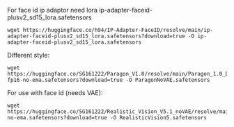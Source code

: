 For face id ip adaptor need lora ip-adapter-faceid-plusv2_sd15_lora.safetensors
```
wget https://huggingface.co/h94/IP-Adapter-FaceID/resolve/main/ip-adapter-faceid-plusv2_sd15_lora.safetensors?download=true -O ip-adapter-faceid-plusv2_sd15_lora.safetensors
```

Different style:
```
wget https://huggingface.co/SG161222/Paragon_V1.0/resolve/main/Paragon_1.0_Beta-fp16-no-ema.safetensors?download=true -O ParagonNoVAE.safetensors
```

For use with face id (needs VAE):
```
wget https://huggingface.co/SG161222/Realistic_Vision_V5.1_noVAE/resolve/main/Realistic_Vision_V5.1_fp16-no-ema.safetensors?download=true -O RealisticVision5.safetensors
```

